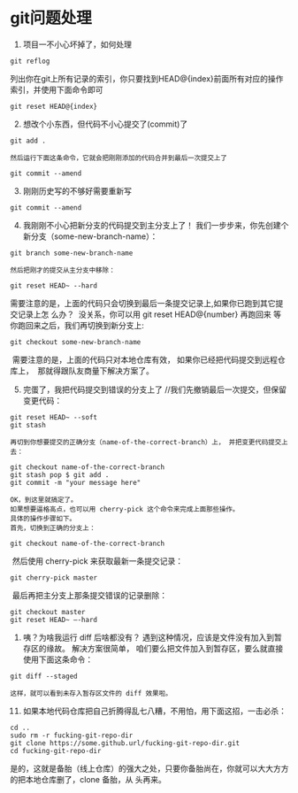 # git问题处理
1.  项目一不小心坏掉了，如何处理
```shell
git reflog
```
​	列出你在git上所有记录的索引，你只要找到HEAD@{index}前面所有对应的操作索引，并使用下面命令即可

```shell
git reset HEAD@{index}
```
2. 想改个小东西，但代码不小心提交了(commit)了

```shell
git add .
```
 	然后运行下面这条命令，它就会把刚刚添加的代码合并到最后一次提交上了
```shell
git commit --amend
```
3. 刚刚历史写的不够好需要重新写

```shell
git commit --amend
```
4. 我刚刚不小心把新分支的代码提交到主分支上了！ 我们一步步来，你先创建个新分支（some-new-branch-name）：

```shell
git branch some-new-branch-name
```

 	然后把刚才的提交从主分支中移除：
```shell
git reset HEAD~ --hard
```
​	需要注意的是，上面的代码只会切换到最后一条提交记录上,如果你已跑到其它提交记录上怎	么办？
​	没关系，你可以用 git reset HEAD@{number} 再跑回来
​	等你跑回来之后，我们再切换到新分支上:

```shell
git checkout some-new-branch-name
```
​	需要注意的是，上面的代码只对本地仓库有效，
​	如果你已经把代码提交到远程仓库上，
​	那就得跟队友商量下解决方案了。

5. 完蛋了，我把代码提交到错误的分支上了 //我们先撤销最后一次提交，但保留变更代码：


```shell
git reset HEAD~ --soft 
git stash 
```

 	再切到你想要提交的正确分支（name-of-the-correct-branch）上， 并把变更代码提交上去：

```shell
git checkout name-of-the-correct-branch 
git stash pop $ git add . 
git commit -m "your message here"
```

 	OK，到这里就搞定了。
	如果想要逼格高点，也可以用 cherry-pick 这个命令来完成上面那些操作。
	具体的操作步骤如下。 
	首先，切换到正确的分支上：

```shell
git checkout name-of-the-correct-branch
```

​	然后使用 cherry-pick 来获取最新一条提交记录：
```shell
git cherry-pick master
```
​	最后再把主分支上那条提交错误的记录删除：
```shell
git checkout master 
git reset HEAD~ —-hard
```

1.  咦？为啥我运行 diff 后啥都没有？ 遇到这种情况，应该是文件没有加入到暂存区的缘故。 解决方案很简单， 咱们要么把文件加入到暂存区，要么就直接使用下面这条命令： 

```shell
git diff --staged 
```

    这样，就可以看到未存入暂存区文件的 diff 效果啦。

11. 如果本地代码仓库把自己折腾得乱七八糟，不用怕，用下面这招，一击必杀：
```shell
cd .. 
sudo rm -r fucking-git-repo-dir 
git clone https://some.github.url/fucking-git-repo-dir.git 
cd fucking-git-repo-dir 
```
​	是的，这就是备胎（线上仓库）的强大之处，只要你备胎尚在，你就可以大大方方的把本地仓库删了，clone 备胎，从	头再来。
